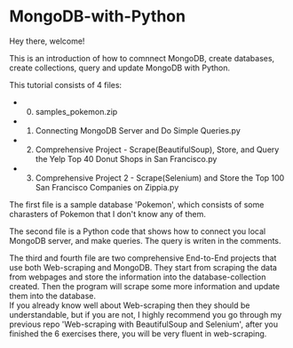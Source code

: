 # MongoDB-with-Python

Hey there, welcome!         

This is an introduction of how to comnnect MongoDB, create databases, create collections, query and update MongoDB with Python.         

This tutorial consists of 4 files:       
- 0. samples_pokemon.zip
- 1. Connecting MongoDB Server and Do Simple Queries.py
- 2. Comprehensive Project - Scrape(BeautifulSoup), Store, and Query the Yelp Top 40 Donut Shops in San Francisco.py
- 3. Comprehensive Project 2 - Scrape(Selenium) and Store the Top 100 San Francisco Companies on Zippia.py

The first file is a sample database 'Pokemon', which consists of some charasters of Pokemon that I don't know any of them.             

The second file is a Python code that shows how to connect you local MongoDB server, and make queries. The query is writen in the comments.          

The third and fourth file are two comprehensive End-to-End projects that use both Web-scraping and MongoDB. They start from scraping the data from webpages and store the information into the database-collection created. Then the program will scrape some more information and update them into the database.           
If you already know well about Web-scraping then they should be understandable, but if you are not, I highly recommend you go through my previous repo 'Web-scraping with BeautifulSoup and Selenium', after you finished the 6 exercises there, you will be very fluent in web-scraping.               
